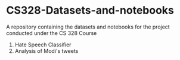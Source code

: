 # CS328-Datasets-and-notebooks
A repository containing the datasets and notebooks for the project conducted under the CS 328 Course

1. Hate Speech Classifier
2. Analysis of Modi's tweets
